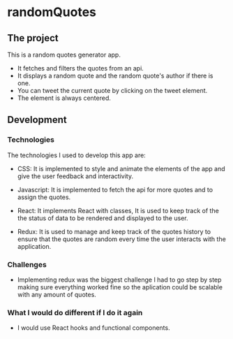 # randomQuotes

## The project

This is a random quotes generator app.

- It fetches and filters the quotes from an api.
- It displays a random quote and the random quote's author if there is one.
- You can tweet the current quote by clicking on the tweet element.
- The element is always centered.

## Development

### Technologies

The technologies I used to develop this app are:

- CSS:
  It is implemented to style and animate the elements of the app and give the user feedback and interactivity.

- Javascript:
  It is implemented to fetch the api for more quotes and to assign the quotes.

- React:
  It implements React with classes, It is used to keep track of the the status of data to be rendered and displayed to the user.

- Redux:
  It is used to manage and keep track of the quotes history to ensure that the quotes are random every time the user interacts with the application.

### Challenges

- Implementing redux was the biggest challenge I had to go step by step making sure everything worked fine so the aplication could be scalable with any amount of quotes.

### What I would do different if I do it again

- I would use React hooks and functional components.
